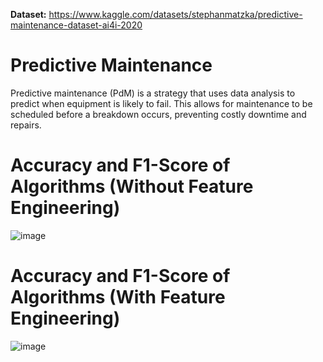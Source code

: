 **Dataset:**
https://www.kaggle.com/datasets/stephanmatzka/predictive-maintenance-dataset-ai4i-2020


# Predictive Maintenance
Predictive maintenance (PdM) is a strategy that uses data analysis to predict when equipment is likely to fail. This allows for maintenance to be scheduled before a breakdown occurs, preventing costly downtime and repairs.

# Accuracy and F1-Score of Algorithms (Without Feature Engineering)
![image](https://github.com/saishh8/Predictive-Maintenance-of-Milling-Machine/assets/60099055/340b63ec-3ba2-492e-a5b3-c58f51c999e9)

# Accuracy and F1-Score of Algorithms (With Feature Engineering)
![image](https://github.com/saishh8/Predictive-Maintenance-of-Milling-Machine/assets/60099055/adcc22a5-3816-44d3-8c5f-fd0896175ee1)

